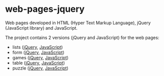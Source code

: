 # web-pages-jquery
Web pages developed in HTML (Hyper Text Markup Language), jQuery (JavaScript library) and JavaScript.

The project contains 2 versions (jQuery and JavaScript) for the web pages:
- lists ([jQuery](https://github.com/Iri25/web-pages-jquery/tree/main/jQuery/Web%201), [JavaScript](https://github.com/Iri25/web-pages-jquery/tree/main/JavaScript/Web%201))
- form ([jQuery](https://github.com/Iri25/web-pages-jquery/tree/main/jQuery/Web%202), [JavaScript](https://github.com/Iri25/web-pages-jquery/tree/main/JavaScript/Web%202))
- games ([jQuery](https://github.com/Iri25/web-pages-jquery/tree/main/jQuery/Web%203), [JavaScript](https://github.com/Iri25/web-pages-jquery/tree/main/JavaScript/Web%203))
- table ([jQuery](https://github.com/Iri25/web-pages-jquery/tree/main/jQuery/Web%204), [JavaScript](https://github.com/Iri25/web-pages-jquery/tree/main/JavaScript/Web%204))
- puzzle ([jQuery](https://github.com/Iri25/web-pages-jquery/tree/main/jQuery/Web%205), [JavaScript](https://github.com/Iri25/web-pages-jquery/tree/main/JavaScript/Web%205))
 
